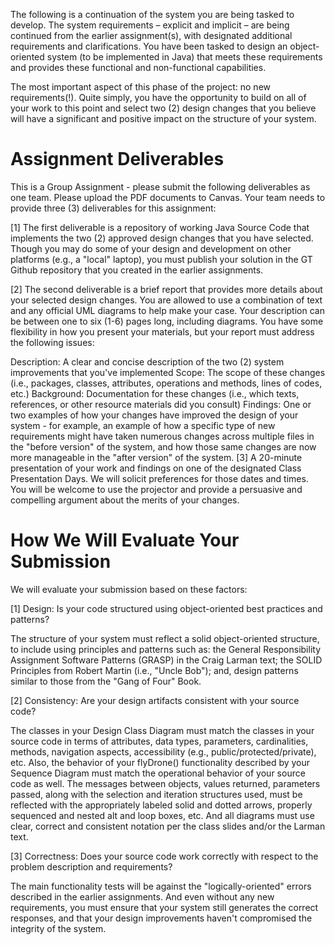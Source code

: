 The following is a continuation of the system you are being tasked to develop.  The system requirements – explicit and implicit – are being continued from the earlier assignment(s), with designated additional requirements and clarifications.  You have been tasked to design an object-oriented system (to be implemented in Java) that meets these requirements and provides these functional and non-functional capabilities.

The most important aspect of this phase of the project: no new requirements(!).  Quite simply, you have the opportunity to build on all of your work to this point and select two (2) design changes that you believe will have a significant and positive impact on the structure of your system.

# Assignment Deliverables
This is a Group Assignment - please submit the following deliverables as one team.  Please upload the PDF documents to Canvas.  Your team needs to provide three (3) deliverables for this assignment:

[1] The first deliverable is a repository of working Java Source Code that implements the two (2) approved design changes that you have selected.  Though you may do some of your design and development on other platforms (e.g., a "local" laptop), you must publish your solution in the GT Github repository that you created in the earlier assignments.

[2] The second deliverable is a brief report that provides more details about your selected design changes.  You are allowed to use a combination of text and any official UML diagrams to help make your case.  Your description can be between one to six (1-6) pages long, including diagrams.  You have some flexibility in how you present your materials, but your report must address the following issues:

Description: A clear and concise description of the two (2) system improvements that you've implemented
Scope: The scope of these changes (i.e., packages, classes, attributes, operations and methods, lines of codes, etc.)
Background: Documentation for these changes (i.e., which texts, references, or other resource materials did you consult)
Findings: One or two examples of how your changes have improved the design of your system - for example, an example of how a specific type of new requirements might have taken numerous changes across multiple files in the "before version" of the system, and how those same changes are now more manageable in the "after version" of the system.
[3] A 20-minute presentation of your work and findings on one of the designated Class Presentation Days.  We will solicit preferences for those dates and times.  You will be welcome to use the projector and provide a persuasive and compelling argument about the merits of your changes.

# How We Will Evaluate Your Submission
We will evaluate your submission based on these factors:

[1] Design: Is your code structured using object-oriented best practices and patterns?

The structure of your system must reflect a solid object-oriented structure, to include using principles and patterns such as: the General Responsibility Assignment Software Patterns (GRASP) in the Craig Larman text; the SOLID Principles from Robert Martin (i.e., "Uncle Bob"); and, design patterns similar to those from the "Gang of Four" Book.

[2] Consistency: Are your design artifacts consistent with your source code?

The classes in your Design Class Diagram must match the classes in your source code in terms of attributes, data types, parameters, cardinalities, methods, navigation aspects, accessibility (e.g., public/protected/private), etc.  Also, the behavior of your flyDrone() functionality described by your Sequence Diagram must match the operational behavior of your source code as well.  The messages between objects, values returned, parameters passed, along with the selection and iteration structures used, must be reflected with the appropriately labeled solid and dotted arrows, properly sequenced and nested alt and loop boxes, etc.  And all diagrams must use clear, correct and consistent notation per the class slides and/or the Larman text.

[3] Correctness: Does your source code work correctly with respect to the problem description and requirements?

The main functionality tests will be against the "logically-oriented" errors described in the earlier assignments.  And even without any new requirements, you must ensure that your system still generates the correct responses, and that your design improvements haven't compromised the integrity of the system.
